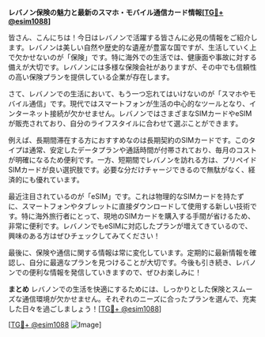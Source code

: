 **レバノン保険の魅力と最新のスマホ・モバイル通信カード情報[[TG💪+ @esim1088](https://t.me/s/esim1088)]**

皆さん、こんにちは！今日はレバノンで活躍する皆さんに必見の情報をご紹介します。レバノンは美しい自然や歴史的な遺産が豊富な国ですが、生活していく上で欠かせないのが「保険」です。特に海外での生活では、健康面や事故に対する備えが大切です。レバノンには多様な保険会社がありますが、その中でも信頼性の高い保険プランを提供している企業が存在します。

さて、レバノンでの生活において、もう一つ忘れてはいけないのが「スマホやモバイル通信」です。現代ではスマートフォンが生活の中心的なツールとなり、インターネット接続が欠かせません。レバノンではさまざまなSIMカードやeSIMが販売されており、自分のライフスタイルに合わせて選ぶことができます。

例えば、長期間滞在する方におすすめなのは長期契約のSIMカードです。このタイプは通常、安定したデータプランや通話時間が付帯されており、毎月のコストが明確になるため便利です。一方、短期間でレバノンを訪れる方は、プリペイドSIMカードが良い選択肢です。必要な分だけチャージできるので無駄がなく、経済的にも優れています。

最近注目されているのが「eSIM」です。これは物理的なSIMカードを持たずに、スマートフォンやタブレットに直接ダウンロードして使用する新しい技術です。特に海外旅行者にとって、現地のSIMカードを購入する手間が省けるため、非常に便利です。レバノンでもeSIMに対応したプランが増えてきているので、興味のある方はぜひチェックしてみてください！

最後に、保険や通信に関する情報は常に変化しています。定期的に最新情報を確認し、自分に最適なプランを見つけることが大切です。今後も引き続き、レバノンでの便利な情報を発信していきますので、ぜひお楽しみに！

**まとめ**
レバノンでの生活を快適にするためには、しっかりとした保険とスムーズな通信環境が欠かせません。それぞれのニーズに合ったプランを選んで、充実した日々を過ごしましょう！[[TG💪+ @esim1088](https://t.me/s/esim1088)]

[[TG💪+ @esim1088](https://t.me/s/esim1088) ![Image](https://i.postimg.cc/Y0z9fWf4/image.png)]